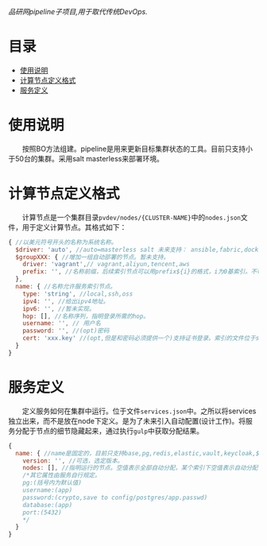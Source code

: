 *品研网pipeline子项目,用于取代传统DevOps.*

<h1>目录</h1>

- [使用说明](#使用说明)
- [计算节点定义格式](#计算节点定义格式)
- [服务定义](#服务定义)


# 使用说明
&emsp;&emsp;按照BO方法组建。pipeline是用来更新目标集群状态的工具。目前只支持小于50台的集群。采用salt masterless来部署环境。

# 计算节点定义格式
&emsp;&emsp;计算节点是一个集群目录`pvdev/nodes/{CLUSTER-NAME}`中的`nodes.json`文件，用于定义计算节点。其格式如下：

```javascript
{ //以美元符号开头的名称为系统名称。
  $driver: 'auto', //auto=masterless salt 未来支持： ansible,fabric,docker : 安装工具。默认本地为docker,其它环境为salt.如果未指定salt服务，则目标环境为masterless salt来部署。
  $groupXXX: { //增加一组自动部署的节点。暂未支持。
    driver: 'vagrant',// vagrant,aliyun,tencent,aws
    prefix: '', //名称前缀，后续索引节点可以用prefix${i}的格式，i为0基索引。不带i为全部自动节点。
  },
  name: { //名称允许服务索引节点。
    type: 'string', //local,ssh,oss
    ipv4: '', //给出ipv4地址。
    ipv6: '', //暂未实现。
    hop: [], //名称序列，指明登录所需的hop。
    username: '', // 用户名
    password: '', //(opt)密码
    cert: 'xxx.key' //(opt,但是和密码必须提供一个)支持证书登录。索引的文件位于secret目录中。
  }
}
```

# 服务定义
&emsp;&emsp;定义服务如何在集群中运行。位于文件`services.json`中。之所以将services独立出来，而不是放在node下定义。是为了未来引入自动配置(设计工作)。将服务分配于节点的细节隐藏起来，通过执行`gulp`中获取分配结果。

```javascript
{
  name: { //name是固定的，目前只支持base,pg,redis,elastic,vault,keycloak,$webapi,$webass || $webwx,$webmb,$webapp(桌面应用),$webtv
    version: '', //可选，选定版本。
    nodes: [], //指明运行的节点。空值表示全部自动分配，某个索引下空值表示自动分配任意节点。
    /*其它属性由服务自行规定。
    pg:(括号内为默认值)
    username:(app)
    password:(crypto,save to config/postgres/app.passwd)
    database:(app)
    port:(5432)
    */
  }
}
```
